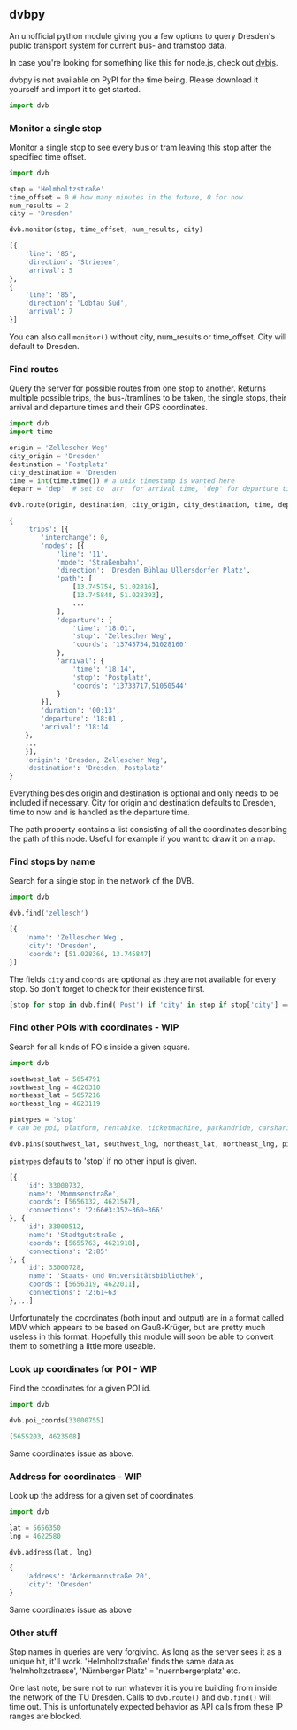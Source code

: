 ## dvbpy

An unofficial python module giving you a few options to query Dresden's public transport system for current bus- and tramstop data.

In case you're looking for something like this for node.js, check out [dvbjs](https://github.com/kiliankoe/dvbjs).

dvbpy is not available on PyPI for the time being. Please download it yourself and import it to get started.

```python
import dvb
```


### Monitor a single stop

Monitor a single stop to see every bus or tram leaving this stop after the specified time offset.

```python
import dvb

stop = 'Helmholtzstraße'
time_offset = 0 # how many minutes in the future, 0 for now
num_results = 2
city = 'Dresden'

dvb.monitor(stop, time_offset, num_results, city)
```

```python
[{
    'line': '85',
    'direction': 'Striesen',
    'arrival': 5
},
{
    'line': '85',
    'direction': 'Löbtau Süd',
    'arrival': 7
}]
```

You can also call `monitor()` without city, num_results or time_offset. City will default to Dresden.


### Find routes

Query the server for possible routes from one stop to another. Returns multiple possible trips, the bus-/tramlines to be taken, the single stops, their arrival and departure times and their GPS coordinates.

```python
import dvb
import time

origin = 'Zellescher Weg'
city_origin = 'Dresden'
destination = 'Postplatz'
city_destination = 'Dresden'
time = int(time.time()) # a unix timestamp is wanted here
deparr = 'dep'  # set to 'arr' for arrival time, 'dep' for departure time

dvb.route(origin, destination, city_origin, city_destination, time, deparr)
```

```python
{
    'trips': [{
        'interchange': 0,
        'nodes': [{
            'line': '11',
            'mode': 'Straßenbahn',
            'direction': 'Dresden Bühlau Ullersdorfer Platz',
            'path': [
                [13.745754, 51.02816],
                [13.745848, 51.028393],
                ...
            ],
            'departure': {
                'time': '18:01',
                'stop': 'Zellescher Weg',
                'coords': '13745754,51028160'
            },
            'arrival': {
                'time': '18:14',
                'stop': 'Postplatz',
                'coords': '13733717,51050544'
            }
        }],
        'duration': '00:13',
        'departure': '18:01',
        'arrival': '18:14'
    },
    ...
    }],
    'origin': 'Dresden, Zellescher Weg',
    'destination': 'Dresden, Postplatz'
}
```

Everything besides origin and destination is optional and only needs to be included if necessary. City for origin and destination defaults to Dresden, time to now and is handled as the departure time.

The path property contains a list consisting of all the coordinates describing the path of this node. Useful for example if you want to draw it on a map.


### Find stops by name

Search for a single stop in the network of the DVB.

```python
import dvb

dvb.find('zellesch')
```

```python
[{
    'name': 'Zellescher Weg',
    'city': 'Dresden',
    'coords': [51.028366, 13.745847]
}]
```

The fields `city` and `coords` are optional as they are not available for every stop. So don't forget to check for their existence first.

```python
[stop for stop in dvb.find('Post') if 'city' in stop if stop['city'] == 'Dresden']
```


### Find other POIs with coordinates - WIP

Search for all kinds of POIs inside a given square.
```python
import dvb

southwest_lat = 5654791
southwest_lng = 4620310
northeast_lat = 5657216
northeast_lng = 4623119

pintypes = 'stop'
# can be poi, platform, rentabike, ticketmachine, parkandride, carsharing or stop

dvb.pins(southwest_lat, southwest_lng, northeast_lat, northeast_lng, pintypes)
```

`pintypes` defaults to 'stop' if no other input is given.

```python
[{
    'id': 33000732,
    'name': 'Mommsenstraße',
    'coords': [5656132, 4621567],
    'connections': '2:66#3:352~360~366'
}, {
    'id': 33000512,
    'name': 'Stadtgutstraße',
    'coords': [5655763, 4621918],
    'connections': '2:85'
}, {
    'id': 33000728,
    'name': 'Staats- und Universitätsbibliothek',
    'coords': [5656319, 4622011],
    'connections': '2:61~63'
},...]
```

Unfortunately the coordinates (both input and output) are in a format called MDV which appears to be based on Gauß-Krüger, but are pretty much useless in this format. Hopefully this module will soon be able to convert them to something a little more useable.


### Look up coordinates for POI - WIP

Find the coordinates for a given POI id.
```python
import dvb

dvb.poi_coords(33000755)
```

```python
[5655203, 4623508]
```

Same coordinates issue as above.


### Address for coordinates - WIP

Look up the address for a given set of coordinates.
```python
import dvb

lat = 5656350
lng = 4622580

dvb.address(lat, lng)
```

```python
{
    'address': 'Ackermannstraße 20',
    'city': 'Dresden'
}
```

Same coordinates issue as above


### Other stuff

Stop names in queries are very forgiving. As long as the server sees it as a unique hit, it'll work. 'Helmholtzstraße' finds the same data as 'helmholtzstrasse', 'Nürnberger Platz' = 'nuernbergerplatz' etc.

One last note, be sure not to run whatever it is you're building from inside the network of the TU Dresden. Calls to `dvb.route()` and `dvb.find()` will time out. This is unfortunately expected behavior as API calls from these IP ranges are blocked.
